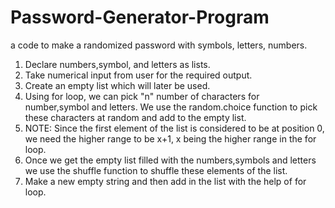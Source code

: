 # Password-Generator-Program
a code to make a randomized password with symbols, letters, numbers.
1. Declare numbers,symbol, and letters as lists. 
2. Take numerical input from user for the required output. 
3. Create an empty list which will later be used. 
4. Using for loop, we can pick "n" number of characters for number,symbol and letters. We use the random.choice function to pick these characters at random and add to the empty list.
5. NOTE: Since the first element of the list is considered to be at position 0, we need the higher range to be x+1, x being the higher range in the for loop.
6. Once we get the empty list filled with the numbers,symbols and letters we use the shuffle function to shuffle these elements of the list. 
7. Make a new empty string and then add in the list with the help of for loop.
